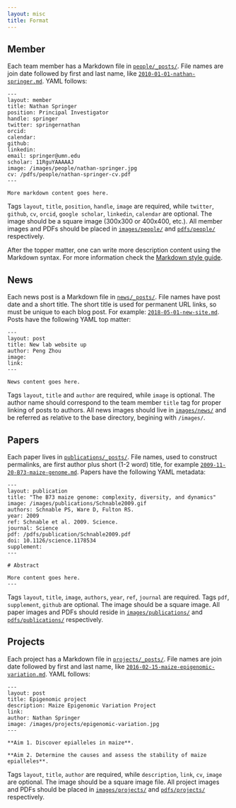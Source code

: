 ```yaml
---
layout: misc
title: Format
---
```


## Member

Each team member has a Markdown file in [`people/_posts/`](https://github.com/maizeumn/maizeumn.github.io/tree/master/people/_posts).  File names are join date followed by first and last name, like [`2010-01-01-nathan-springer.md`](https://github.com/maizeumn/maizeumn.github.io/blob/master/people/_posts/2010-01-01-nathan-springer.md).  YAML follows:

```
---
layout: member
title: Nathan Springer
position: Principal Investigator
handle: springer
twitter: springernathan
orcid: 
calendar: 
github:
linkedin:
email: springer@umn.edu
scholar: 11RguYAAAAAJ
image: /images/people/nathan-springer.jpg
cv: /pdfs/people/nathan-springer-cv.pdf
---

More markdown content goes here.
```

Tags `layout`, `title`, `position`, `handle`, `image` are required, while `twitter`, `github`, `cv`, `orcid`, `google scholar`, `linkedin`, `calendar` are optional.  The image should be a square image (300x300 or 400x400, etc.).  All member images and PDFs should be placed in [`images/people/`](https://github.com/maizeumn/maizeumn.github.io/tree/master/images/people) and [`pdfs/people/`](https://github.com/maizeumn/maizeumn.github.io/tree/master/pdfs/people) respectively.

After the topper matter, one can write more description content using the Markdown syntax. For more information check the [Markdown style guide](/misc/style).

## News

Each news post is a Markdown file in [`news/_posts/`](https://github.com/maizeumn/maizeumn.github.io/tree/master/news/_posts).  File names have post date and a short title.  The short title is used for permanent URL links, so must be unique to each blog post.  For example: [`2018-05-01-new-site.md`](https://github.com/maizeumn/maizeumn.github.io/blob/master/news/_posts/2018-05-01-new-site.md).  Posts have the following YAML top matter:

```
---
layout: post
title: New lab website up
author: Peng Zhou
image: 
link: 
---

News content goes here.
```

Tags `layout`, `title` and `author` are required, while `image` is optional.  The author name should correspond to the team member `title` tag for proper linking of posts to authors.  All news images should live in [`images/news/`](https://github.com/maizeumn/maizeumn.github.io/tree/master/images/news) and be referred as relative to the base directory, begining with `/images/`.

## Papers

Each paper lives in [`publications/_posts/`](https://github.com/maizeumn/maizeumn.github.io/tree/master/publications/_posts).  File names, used to construct permalinks, are first author plus short (1-2 word) title, for example [`2009-11-20-B73-maize-genome.md`](https://github.com/maizeumn/maizeumn.github.io/blob/master/publications/_posts/2009-11-20-B73-maize-genome.md).   Papers have the following YAML metadata:

```
---
layout: publication
title: "The B73 maize genome: complexity, diversity, and dynamics"
image: /images/publications/Schnable2009.gif
authors: Schnable PS, Ware D, Fulton RS.
year: 2009
ref: Schnable et al. 2009. Science.
journal: Science
pdf: /pdfs/publication/Schnable2009.pdf
doi: 10.1126/science.1178534
supplement: 
---

# Abstract

More content goes here.
---
```

Tags `layout`, `title`, `image`, `authors`, `year`, `ref`, `journal` are required.  Tags `pdf`, `supplement`, `github` are optional.  The image should be a square image.  All paper images and PDFs should reside in [`images/publications/`](https://github.com/maizeumn/maizeumn.github.io/tree/master/images/publications) and [`pdfs/publications/`](https://github.com/maizeumn/maizeumn.github.io/tree/master/pdfs/publications) respectively.

## Projects

Each project has a Markdown file in [`projects/_posts/`](https://github.com/maizeumn/maizeumn.github.io/tree/master/projects/_posts).  File names are join date followed by first and last name, like [`2016-02-15-maize-epigenomic-variation.md`](https://github.com/maizeumn/maizeumn.github.io/blob/master/projects/_posts/2016-02-15-maize-epigenomic-variation.md).  YAML follows:

```
---
layout: post
title: Epigenomic project
description: Maize Epigenomic Variation Project
link: 
author: Nathan Springer
image: /images/projects/epigenomic-variation.jpg
---

**Aim 1. Discover epialleles in maize**. 

**Aim 2. Determine the causes and assess the stability of maize epialleles**. 
```

Tags `layout`, `title`, `author` are required, while `description`, `link`, `cv`, `image` are optional.  The image should be a square image file.  All project images and PDFs should be placed in [`images/projects/`](https://github.com/maizeumn/maizeumn.github.io/tree/master/images/projects) and [`pdfs/projects/`](https://github.com/maizeumn/maizeumn.github.io/tree/master/pdfs/projects) respectively.


